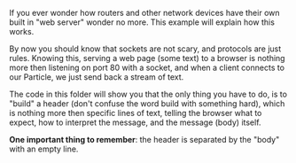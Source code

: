 If you ever wonder how routers and other network devices have their own built in "web server" wonder no more. This example will explain how this works.

By now you should know that sockets are not scary, and protocols are just rules. Knowing this, serving a web page (some text) to a browser is nothing more then listening on port 80 with a socket, and when a client connects to our Particle, we just send back a stream of text.

The code in this folder will show you that the only thing you have to do, is to "build" a header (don't confuse the word build with something hard), which is nothing more then specific lines of text, telling the browser what to expect, how to interpret the message, and the message (body) itself.

**One important thing to remember**: the header is separated by the "body" with an empty line.
